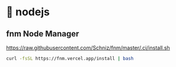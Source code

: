 # 🍃 nodejs

## fnm Node Manager
https://raw.githubusercontent.com/Schniz/fnm/master/.ci/install.sh

```bash
curl -fsSL https://fnm.vercel.app/install | bash
```
